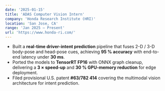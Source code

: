 ```yaml
---
date: '2025-01-15'
title: 'ADAS Computer Vision Intern'
company: 'Honda Research Institute (HRI)'
location: 'San Jose, CA'
range: 'Jan 2025 – Present'
url: 'https://www.honda-ri.com/'
---
```


- Built a **real-time driver-intent prediction** pipeline that fuses 2-D / 3-D body-pose and head-pose cues, achieving **95 % accuracy** with end-to-end latency under **30 ms**.
- Ported the models to **TensorRT FP16** with ONNX graph cleanup, delivering a **3 × speed-up** and **30 % GPU-memory reduction** for edge deployment.
- Filed provisional U.S. patent **#63/782 414** covering the multimodal vision architecture for intent prediction.

